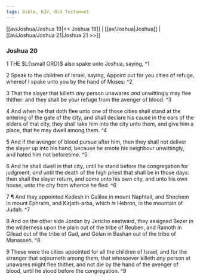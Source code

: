 ```yaml
---
tags: Bible, KJV, Old_Testament
---
```


[[av/Joshua/Joshua 19|<< Joshua 19]] | [[av/Joshua|Joshua]] | [[av/Joshua/Joshua 21|Joshua 21 >>]]

### Joshua 20

1 THE $L{\small ORD}$ also spake unto Joshua, saying, ^1

2 Speak to the children of Israel, saying, Appoint out for you cities of refuge, whereof I spake unto you by the hand of Moses: ^2

3 That the slayer that killeth _any_ person unawares _and_ unwittingly may flee thither: and they shall be your refuge from the avenger of blood. ^3

4 And when he that doth flee unto one of those cities shall stand at the entering of the gate of the city, and shall declare his cause in the ears of the elders of that city, they shall take him into the city unto them, and give him a place, that he may dwell among them. ^4

5 And if the avenger of blood pursue after him, then they shall not deliver the slayer up into his hand; because he smote his neighbour unwittingly, and hated him not beforetime. ^5

6 And he shall dwell in that city, until he stand before the congregation for judgment, _and_ until the death of the high priest that shall be in those days: then shall the slayer return, and come unto his own city, and unto his own house, unto the city from whence he fled. ^6

7 ¶ And they appointed Kedesh in Galilee in mount Naphtali, and Shechem in mount Ephraim, and Kirjath-arba, which _is_ Hebron, in the mountain of Judah. ^7

8 And on the other side Jordan by Jericho eastward, they assigned Bezer in the wilderness upon the plain out of the tribe of Reuben, and Ramoth in Gilead out of the tribe of Gad, and Golan in Bashan out of the tribe of Manasseh. ^8

9 These were the cities appointed for all the children of Israel, and for the stranger that sojourneth among them, that whosoever killeth _any_ person at unawares might flee thither, and not die by the hand of the avenger of blood, until he stood before the congregation. ^9
